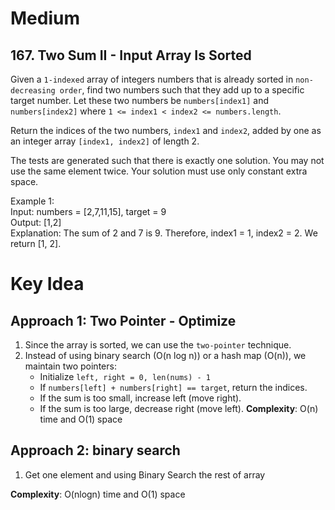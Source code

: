 # Medium
## 167. Two Sum II - Input Array Is Sorted
Given a `1-indexed` array of integers numbers that is already sorted in `non-decreasing order`, find two numbers such that they add up to a specific target number. Let these two numbers be `numbers[index1]` and `numbers[index2]` where `1 <= index1 < index2 <= numbers.length`.

Return the indices of the two numbers, `index1` and `index2`, added by one as an integer array `[index1, index2]` of length 2.

The tests are generated such that there is exactly one solution. You may not use the same element twice.
Your solution must use only constant extra space.

Example 1:\
Input: numbers = [2,7,11,15], target = 9\
Output: [1,2]\
Explanation: The sum of 2 and 7 is 9. Therefore, index1 = 1, index2 = 2. We return [1, 2].

# Key Idea
## Approach 1: Two Pointer - Optimize
1. Since the array is sorted, we can use the `two-pointer` technique.
2. Instead of using binary search (O(n log n)) or a hash map (O(n)), we maintain two pointers:
    - Initialize `left, right = 0, len(nums) - 1`
    - If `numbers[left] + numbers[right] == target`, return the indices.
    - If the sum is too small, increase left (move right).
    - If the sum is too large, decrease right (move left).
**Complexity**: O(n) time and O(1) space

## Approach 2: binary search
1. Get one element and using Binary Search the rest of array

**Complexity**: O(nlogn) time and O(1) space